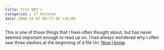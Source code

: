 ```yaml
---
title: File URI's
categories : IT Related
date: 2006-12-07 09:17:10 +10:00
---
```


This is one of those things that I have often thought about, but has never seemed important enough to read up on. I had always wondered why I often saw three slashes at the beginning of a file Uri. [Now I know][0].

[0]: http://blogs.msdn.com/ie/archive/2006/12/06/file-uris-in-windows.aspx

